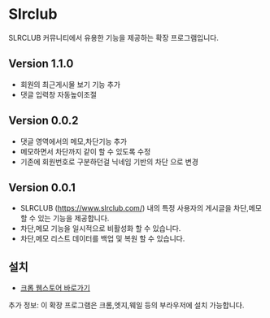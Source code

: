 # Slrclub


SLRCLUB 커뮤니티에서 유용한 기능을 제공하는 확장 프로그램입니다.

## Version 1.1.0
- 회원의 최근게시물 보기 기능 추가
- 댓글 입력창 자동높이조절

## Version 0.0.2
- 댓글 영역에서의 메모,차단기능 추가
- 메모하면서 차단까지 같이 할 수 있도록 수정
- 기존에 회원번호로 구분하던걸 닉네임 기반의 차단 으로 변경
## Version 0.0.1
- SLRCLUB (https://www.slrclub.com/) 내의 특정 사용자의 게시글을 차단,메모 할 수 있는 기능을 제공합니다.
- 차단,메모 기능을 일시적으로 비활성화 할 수 있습니다.
- 차단,메모 리스트 데이터를 백업 및 복원 할 수 있습니다.

## 설치
- [크롭 웹스토어 바로가기](https://chromewebstore.google.com/detail/kadhpddmpkggmddeokfaiepjigojggfj?utm_source=item-share-cb)

추가 정보: 이 확장 프로그램은 크롬,엣지,웨일 등의 부라우저에 설치 가능합니다.

